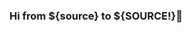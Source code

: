 ### Hi from ${source} to ${SOURCE!}👋

<!--
**AndrewSmith4417/AndrewSmith4417** is a ✨ _special_ ✨ repository because its `README.md` (this file) appears on your GitHub profile.

Here are some ideas to get you started:

- 🔭 I’m currently working on ...
- 🌱 I’m currently learning ...
- 👯 I’m looking to collaborate on ...
- 🤔 I’m looking for help with ...
- 💬 Ask me about ...
- 📫 How to reach me: ...
- 😄 Pronouns: ...
- ⚡ Fun fact: H31l0From4ndr0id3mulator
- Not fun fact: Хочу много денег! 3500 за штуку

-->

